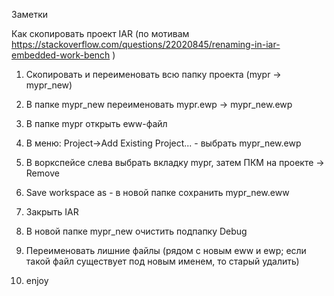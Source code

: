 Заметки

Как скопировать проект IAR (по мотивам https://stackoverflow.com/questions/22020845/renaming-in-iar-embedded-work-bench )

1) Скопировать и переименовать всю папку проекта (mypr -> mypr_new)

2) В папке mypr_new переименовать mypr.ewp -> mypr_new.ewp

3) В папке mypr открыть eww-файл

4) В меню: Project->Add Existing Project... - выбрать mypr_new.ewp

5) В воркспейсе слева выбрать вкладку mypr, затем ПКМ на проекте -> Remove

6) Save workspace as - в новой папке сохранить mypr_new.eww

7) Закрыть IAR

8) В новой папке mypr_new очистить подпапку Debug

9) Переименовать лишние файлы  (рядом с новым eww и ewp; если такой файл существует под новым именем, то старый удалить)

10) enjoy

